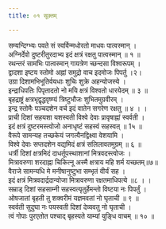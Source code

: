 ```yaml
---
title: ०१ सूक्तम्

---
```

सम्यन्दिग्भ्यः पवते सं स्वर्विन्मधोरतो माधवः पात्वस्मान् ।  
अग्निर्देवो दुष्टरीतुरदाभ्य इदं क्षत्रं रक्षतु पात्वस्मान् ॥ १ ॥  
रथन्तरं सामभिः पात्वस्मान् गायत्रेण च्छन्दसा विश्वरूपम् ।  
द्वादशा इष्टय स्तोमो अह्नां समुद्रो वाच इदमोजः पिपर्तु ।२।  
उग्रा दिशामभिभूतिर्वयधाः शुचिः शुक्रे अहन्योजस्ये ।  
इन्द्राधिपतिः पिपृतादतो नो मयि क्षत्रं विश्वतो धारयेदम् ॥ ३ ॥  
बृहद्राष्ट्रं क्षत्रभृद्वृद्धवृष्ण्यं त्रिष्टुभौजः शुभितमुग्रवीरम् ।  
इन्द्र स्तोमैः पञ्चदशेन वर्च इदं वातेन सगरेण रक्षतु ॥ ४ । ।  
प्राची दिशां सहयशा यशस्वती विश्वे देवाः प्रावृषाह्नां स्वर्वती ।  
इदं क्षत्रं दुष्टरमस्त्वोजो अनाधृष्टं सहस्वं सहस्वत् ॥ 1५ ॥  
वैरूपे सामन्यह तच्छकेयं जगत्यैनद्विक्ष्वा वेशयामि ।  
विश्वे देवाः सप्तदशेन वद्यमिदं क्षत्रं सलिलावतमुग्रम् ॥ ६ ॥  
धर्त्री दिशां क्षत्रमिदं दाधर्तूपस्थाशानां मित्रवदस्त्वोजः ।  
मित्रावरुणा शरदाह्ना चिकित्नू अस्मै क्षत्राय महि शर्म यच्छतम्॥७॥  
वैराजे सामन्यधि मे मनीषानुष्टुभा सम्भृतं वीर्यं सह ।  
इदं क्षत्रं मित्रवदार्द्रदान्वोजा मित्रावरुणा रक्षतमाधिपत्ये ॥८ । ।  
सम्राड् दिशां सहसाम्नी सहस्वत्यृतुर्हेमन्तो विष्टया नः पिपर्तुं ।  
ओषजातां बृहती तु शक्वरीमं यज्ञमवतां नो घृताची ॥ ९ ॥  
स्वर्वती सुदुघा नः पयस्वती दिशां देव्यवतु नो घृताची ।  
त्वं गोपाः पुरएतोत पश्चाद् बृहस्पते याम्यां युङ्धि वाचम् ॥ १० ॥  